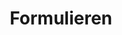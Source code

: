 ---
layout   : default
permalink: design/ui-style-guide/formulieren/
published: true
# Custom Page Variables
# ─────────────────────
title: Formulieren
---